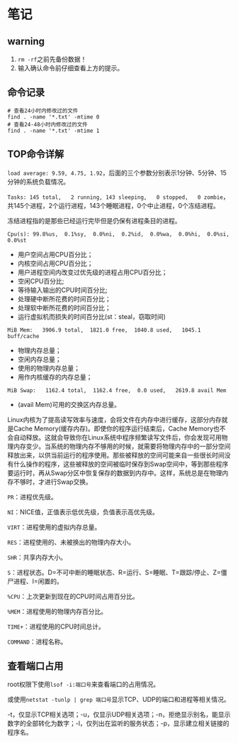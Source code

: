 # 笔记

## warning

1. `rm -rf`之前先备份数据！
2. 输入确认命令前仔细查看上方的提示。

## 命令记录

```shell
# 查看24小时内修改过的文件
find . -name '*.txt' -mtime 0
# 查看24-48小时内修改过的文件
find . -name '*.txt' -mtime 1
```

## TOP命令详解

`load average: 9.59, 4.75, 1.92`，后面的三个参数分别表示1分钟、5分钟、15分钟的系统负载情况。

`Tasks: 145 total,   2 running, 143 sleeping,   0 stopped,   0 zombie`，共145个进程，2个运行进程，143个睡眠进程，0个中止进程，0个冻结进程。

冻结进程指的是那些已经运行完毕但是仍保有进程条目的进程。

`Cpu(s): 99.8%us,  0.1%sy,  0.0%ni,  0.2%id,  0.0%wa,  0.0%hi,  0.0%si,  0.0%st`

- 用户空间占用CPU百分比；
- 内核空间占用CPU百分比；
- 用户进程空间内改变过优先级的进程占用CPU百分比；
- 空闲CPU百分比;
- 等待输入输出的CPU时间百分比;
- 处理硬中断所花费的时间百分比；
- 处理软中断所花费的时间百分比；
- 运行虚拟机而损失的时间百分比(st：steal，窃取时间)

`MiB Mem:   3906.9 total,  1821.0 free,  1040.8 used,   1045.1 buff/cache`

- 物理内存总量；
- 空闲内存总量；
- 使用的物理内存总量；
- 用作内核缓存的内存总量；

`MiB Swap:   1162.4 total,  1162.4 free,  0.0 used,   2619.8 avail Mem`

- (avail Mem)可用的交换区内存总量。

Linux内核为了提高读写效率与速度，会将文件在内存中进行缓存，这部分内存就是Cache Memory(缓存内存)。即使你的程序运行结束后，Cache Memory也不会自动释放。这就会导致你在Linux系统中程序频繁读写文件后，你会发现可用物理内存变少。当系统的物理内存不够用的时候，就需要将物理内存中的一部分空间释放出来，以供当前运行的程序使用。那些被释放的空间可能来自一些很长时间没有什么操作的程序，这些被释放的空间被临时保存到Swap空间中，等到那些程序要运行时，再从Swap分区中恢复保存的数据到内存中。这样，系统总是在物理内存不够时，才进行Swap交换。

`PR`：进程优先级。

`NI`：NICE值，正值表示低优先级，负值表示高优先级。

`VIRT`：进程使用的虚拟内存总量。

`RES`：进程使用的、未被换出的物理内存大小。

`SHR`：共享内存大小。

`S`：进程状态。D=不可中断的睡眠状态、R=运行、S=睡眠、T=跟踪/停止、Z=僵尸进程、I=闲置的。

`%CPU`：上次更新到现在的CPU时间占用百分比。

`%MEM`：进程使用的物理内存百分比。

`TIME+`：进程使用的CPU时间总计。

`COMMAND`：进程名称。

## 查看端口占用

root权限下使用`lsof -i:端口号`来查看端口的占用情况。

或使用`netstat -tunlp | grep 端口号`显示TCP、UDP的端口和进程等相关情况。

-t，仅显示TCP相关选项；-u，仅显示UDP相关选项；-n，拒绝显示别名，能显示数字的全部转化为数字；-l，仅列出在监听的服务状态；-p，显示建立相关链接的程序名。

